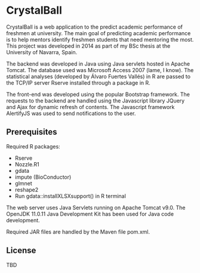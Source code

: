 # CrystalBall

CrystalBall is a web application to the predict academic performance of freshmen at university. The main goal 
of predicting academic performance is to help mentors identify freshmen students that need mentoring the most.
This project was developed in 2014 as part of my BSc thesis at the University of Navarra, Spain.

The backend was developed in Java using Java servlets hosted in Apache Tomcat. The database used was Microsoft Access 2007 (lame, I know). The statistical analyses (developed by Álvaro Fuertes Vallés) in R are passed to the TCP/IP server Rserve installed through a package in R.

The front-end was developed using the popular Bootstrap framework. The requests to the backend are handled using the Javascript library JQuery and Ajax for dynamic refresh of contents. The Javascript framework AlertifyJS was used to send notifications to the user.

## Prerequisites

Required R packages:
- Rserve
- Nozzle.R1
- gdata
- impute (BioConductor)
- glmnet
- reshape2
- Run gdata::installXLSXsupport() in R terminal

The web server uses Java Servlets running on Apache Tomcat v9.0. The OpenJDK 11.0.11 Java Development Kit has been used for Java code development.

Required JAR files are handled by the Maven file pom.xml.

## License

TBD
